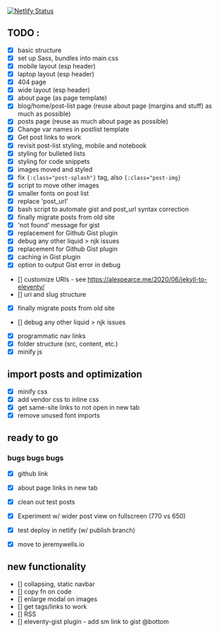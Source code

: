 [![Netlify Status](https://api.netlify.com/api/v1/badges/023cfd7e-5ee3-40d9-83ee-7726fc73fd2f/deploy-status)](https://app.netlify.com/sites/jeremywellsio/deploys)

## TODO : 
- [x] basic structure
- [x] set up Sass, bundles into main.css
- [x] mobile layout (esp header)
- [x] laptop layout (esp header)
- [x] 404 page
- [x] wide layout (esp header)
- [x] about page (as page template)
- [x] blog/home/post-list page (reuse about page (margins and stuff) as much as possible)
- [x] posts page (reuse as much about page as possible)
- [x] Change var names in postlist template
- [x] Get post links to work
- [x] revisit post-list styling, mobile and notebook
- [x] styling for bulleted lists
- [x] styling for code snippets
- [x] images moved and styled
- [x] fix `{:class="post-splash"}` tag, also `{:class="post-img}`
- [x] script to move other images
- [x] smaller fonts on post list
- [x] replace 'post_url'
- [x] bash script to automate gist and post_url syntax correction
- [x] finally migrate posts from old site
- [x] 'not found' message for gist
- [x] replacement for Github Gist plugin
- [x] debug any other liquid > njk issues
- [x] replacement for Github Gist plugin
- [x] caching in Gist plugin
- [x] option to output Gist error in debug
- [] customize URIs - see https://alexpearce.me/2020/06/jekyll-to-eleventy/
- [] uri and slug structure
- [x] finally migrate posts from old site
- [] debug any other liquid > njk issues
- [x] programmatic nav links
- [x] folder structure (src, content, etc.)
- [x] minify js

## import posts and optimization
- [x] minify css
- [x] add vendor css to inline css
- [x] get same-site links to not open in new tab
- [x] remove unused font imports

## ready to go

### bugs bugs bugs
- [x] github link
- [x] about page links in new tab
- [x] clean out test posts
- [x] Experiment w/ wider post view on fullscreen (770 vs 650)

- [x] test deploy in netlify (w/ publish branch)
- [x] move to jeremywells.io


## new functionality
- [] collapsing, static navbar
- [] copy fn on code
- [] enlarge modal on images
- [] get tags/links to work
- [] RSS
- [] eleventy-gist plugin - add sm link to gist @bottom
